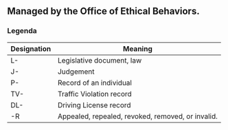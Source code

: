 ## Managed by the Office of Ethical Behaviors.
### Legenda

Designation | Meaning
--- | ---
L- | Legislative document, law
J- | Judgement
P- | Record of an individual
TV- | Traffic Violation record
DL- | Driving License record
-R | Appealed, repealed, revoked, removed, or invalid.
